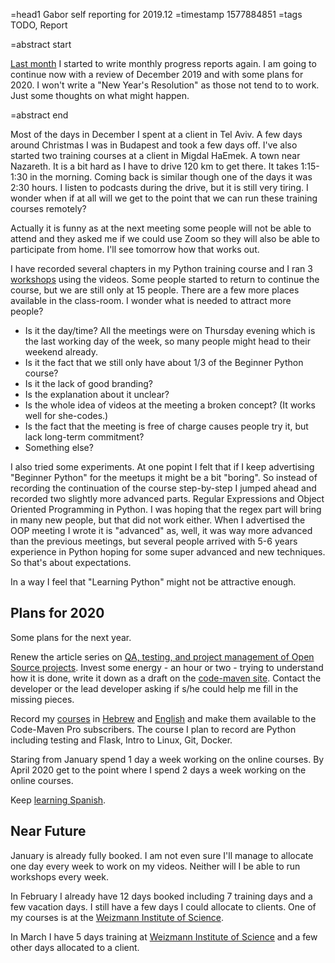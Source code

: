 =head1 Gabor self reporting for 2019.12
=timestamp 1577884851
=tags TODO, Report

=abstract start

<a href="/report-2019-11.html">Last month</a> I started to write monthly progress reports again. I am going to continue now with a review of December 2019 and with some plans for 2020.
I won't write a "New Year's Resolution" as those not tend to to work. Just some thoughts on what might happen.

=abstract end

Most of the days in December I spent at a client in Tel Aviv. A few days around Christmas I was in Budapest and took a few days off.
I've also started two training courses at a client in Migdal HaEmek. A town near Nazareth. It is a bit hard as I have to drive 120 km to get there.
It takes 1:15-1:30 in the morning. Coming back is similar though one of the days it was 2:30 hours. I listen to podcasts during the drive, but it
is still very tiring. I wonder when if at all will we get to the point that we can run these training courses remotely?

Actually it is funny as at the next meeting some people will not be able to attend and they asked me if we could use Zoom so they will also be able
to participate from home. I'll see tomorrow how that works out.

I have recorded several chapters in my Python training course and I ran 3 <a href="/workshops.html">workshops</a> using the videos. Some people started to
return to continue the course, but we are still only at 15 people. There are a few more places available in the class-room. I wonder what is needed to attract more people?

<ul>
<li>Is it the day/time? All the meetings were on Thursday evening which is the last working day of the week, so many people might head to their weekend already.</li>
<li>Is it the fact that we still only have about 1/3 of the Beginner Python course?</li>
<li>Is it the lack of good branding?</li>
<li>Is the explanation about it unclear?</li>
<li>Is the whole idea of videos at the meeting a broken concept? (It works well for she-codes.)</li>
<li>Is the fact that the meeting is free of charge causes people try it, but lack long-term commitment?</li>
<li>Something else?</li>
</ul>

I also tried some experiments. At one popint I felt that if I keep advertising "Beginner Python" for the meetups it might be a bit "boring".
So instead of recording the continuation of the course step-by-step I jumped ahead and recorded two slightly more advanced parts. Regular Expressions
and Object Oriented Programming in Python. I was hoping that the regex part will bring in many new people, but that did not work either.
When I advertised the OOP meeting I wrote it is "advanced" as, well, it was way more advanced than the previous meetings, but several people arrived
with 5-6 years experience in Python hoping for some super advanced and new techniques. So that's about expectations.

In a way I feel that "Learning Python" might not be attractive enough.

<h2>Plans for 2020</h2>

Some plans for the next year.

Renew the article series on <a href="https://code-maven.com/quality-assurance-and-automated-testing-in-open-source-projects">QA, testing, and project management of Open Source projects</a>.
Invest some energy - an hour or two - trying to understand how it is done, write it down as a draft on the <a href="https://code-maven.com/">code-maven site</a>. Contact the developer or the lead developer asking if s/he could help me fill in the
missing pieces.

Record my <a href="https://code-maven.com/slides/">courses</a> in <a href="https://he.code-maven.com/">Hebrew</a> and <a href="https://code-maven.com/">English</a> and make them available to the Code-Maven Pro subscribers.
The course I plan to record are Python including testing and Flask, Intro to Linux, Git, Docker.

Staring from January spend 1 day a week working on the online courses.
By April 2020 get to the point where I spend 2 days a week working on the online courses.

Keep <a href="/spanish.html">learning Spanish</a>.

<h2>Near Future</h2>

January is already fully booked. I am not even sure I'll manage to allocate one day every week to work on my videos. Neither will I be able to run workshops every week.

In February I already have 12 days booked including 7 training days and a few vacation days. I still have a few days I could allocate to clients.
One of my courses is at the <a href="https://www.weizmann.ac.il/">Weizmann Institute of Science</a>.

In March I have 5 days training at <a href="https://www.weizmann.ac.il/">Weizmann Institute of Science</a> and a few other days allocated to a client.


